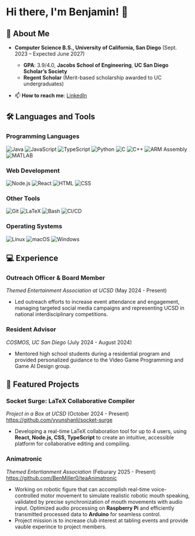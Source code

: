 # Hi there, I'm Benjamin! 👋

## 🚀 About Me
- **Computer Science B.S., University of California, San Diego** (Sept. 2023 – Expected June 2027)  
  - **GPA**: 3.9/4.0, **Jacobs School of Engineering**, **UC San Diego Scholar’s Society**
  - **Regent Scholar** (Merit-based scholarship awarded to UC undergraduates)

- 📫 **How to reach me**: [LinkedIn](https://www.linkedin.com/in/benjamin-miller-919222233/)

## 🛠 Languages and Tools

### Programming Languages
![Java](https://img.shields.io/badge/Java-007396?style=for-the-badge&logo=java&logoColor=white)
![JavaScript](https://img.shields.io/badge/JavaScript-F7DF1E?style=for-the-badge&logo=javascript&logoColor=black)
![TypeScript](https://img.shields.io/badge/TypeScript-3178C6?style=for-the-badge&logo=typescript&logoColor=white)
![Python](https://img.shields.io/badge/Python-3670A0?style=for-the-badge&logo=python&logoColor=ffdd54)
![C](https://img.shields.io/badge/C-00599C?style=for-the-badge&logo=c&logoColor=white)
![C++](https://img.shields.io/badge/C%2B%2B-00599C?style=for-the-badge&logo=c%2B%2B&logoColor=white)
![ARM Assembly](https://img.shields.io/badge/ARM%20Assembly-7B0F00?style=for-the-badge&logo=none&logoColor=white)
![MATLAB](https://img.shields.io/badge/MATLAB-EA3A30?style=for-the-badge&logo=matlab&logoColor=white)

### Web Development
![Node.js](https://img.shields.io/badge/Node.js-339933?style=for-the-badge&logo=node.js&logoColor=white)
![React](https://img.shields.io/badge/React-61DAFB?style=for-the-badge&logo=react&logoColor=black)
![HTML](https://img.shields.io/badge/HTML-E34F26?style=for-the-badge&logo=html5&logoColor=white)
![CSS](https://img.shields.io/badge/CSS-1572B6?style=for-the-badge&logo=css3&logoColor=white)

### Other Tools
![Git](https://img.shields.io/badge/Git-F05032?style=for-the-badge&logo=git&logoColor=white)
![LaTeX](https://img.shields.io/badge/LaTeX-008080?style=for-the-badge&logo=latex&logoColor=white)
![Bash](https://img.shields.io/badge/Bash-4EAA25?style=for-the-badge&logo=gnubash&logoColor=white)
![CI/CD](https://img.shields.io/badge/CI/CD-0078D4?style=for-the-badge&logo=none&logoColor=white)

### Operating Systems
![Linux](https://img.shields.io/badge/Linux-FCC624?style=for-the-badge&logo=linux&logoColor=black)
![macOS](https://img.shields.io/badge/macOS-000000?style=for-the-badge&logo=apple&logoColor=white)
![Windows](https://img.shields.io/badge/Windows-0078D6?style=for-the-badge&logo=microsoftwindows&logoColor=white)

## 💻 Experience

### Outreach Officer & Board Member  
*Themed Entertainment Association at UCSD* (May 2024 - Present)  
- Led outreach efforts to increase event attendance and engagement, managing targeted social media campaigns and representing UCSD in national interdisciplinary competitions.

### Resident Advisor  
*COSMOS, UC San Diego* (July 2024 - August 2024)  
- Mentored high school students during a residential program and provided personalized guidance to the Video Game Programming and Game AI Design group.

## 🌟 Featured Projects

### Socket Surge: LaTeX Collaborative Compiler  
*Project in a Box at UCSD* (October 2024 - Present)  
https://github.com/yyunshanli/socket-surge
- Developing a real-time LaTeX collaboration tool for up to 4 users, using **React, Node.js, CSS, TypeScript** to create an intuitive, accessible platform for collaborative editing and compiling.

### Animatronic 
*Themed Entertianment Association* (Feburary 2025 - Present)  
https://github.com/BenMiller0/teaAnimatronic
- Working on robotic figure that can accomplish real-time voice-controlled motor movement to simulate realistic robotic mouth speaking, validated by precise synchronization of mouth movements with audio input. Optimized audio processing on **Raspberry Pi** and efficiently transmitted processed data to **Arduino** for seamless control.
- Project mission is to increase club interest at tabling events and provide vauble experince to project members.
